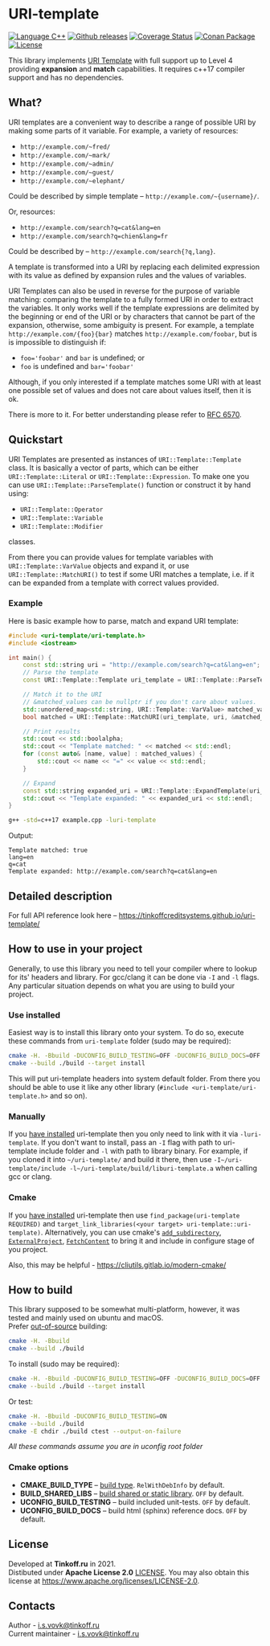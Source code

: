 # URI-template

[![Language C++](https://img.shields.io/badge/language-c++-blue.svg?logo=c%2B%2B)](https://isocpp.org)
[![Github releases](https://img.shields.io/github/release/TinkoffCreditSystems/uri-template.svg)](https://github.com/TinkoffCreditSystems/uri-template/releases)
[![Coverage Status](https://coveralls.io/repos/github/TinkoffCreditSystems/uri-template/badge.svg?branch=develop)](https://coveralls.io/github/TinkoffCreditSystems/uri-template?branch=develop)
[![Conan Package](https://img.shields.io/badge/Conan-package-blueviolet)](https://conan.io/center/tcsbank-uri-template)
[![License](https://img.shields.io/github/license/TinkoffCreditSystems/uri-template.svg)](./LICENSE)

This library implements [URI Template](https://tools.ietf.org/html/rfc6570) with full support up to Level 4 providing **expansion** and **match** capabilities. It requires c++17 compiler support and has no dependencies.

## What?

URI templates are a convenient way to describe a range of possible URI by making some parts of it variable. For example, a variety of resources:
* `http://example.com/~fred/`
* `http://example.com/~mark/`
* `http://example.com/~admin/`
* `http://example.com/~guest/`
* `http://example.com/~elephant/`

Could be described by simple template – `http://example.com/~{username}/`.

Or, resources:
* `http://example.com/search?q=cat&lang=en`
* `http://example.com/search?q=chien&lang=fr`

Could be described by – `http://example.com/search{?q,lang}`.

A template is transformed into a URI by replacing each delimited expression with its value as defined by expansion rules and the values of variables.

URI Templates can also be used in reverse for the purpose of variable matching: comparing the template to a fully formed URI in order to extract the variables. It only works well if the template expressions are delimited by the beginning or end of the URI or by characters that cannot be part of the expansion, otherwise, some ambiguity is present. For example, a template `http://example.com/{foo}{bar}` matches `http://example.com/foobar`, but is is impossible to distinguish if:
* `foo='foobar'` and `bar` is undefined; or
* `foo` is undefined and `bar='foobar'`

Although, if you only interested if a template matches some URI with at least one possible set of values and does not care about values itself, then it is ok.

There is more to it. For better understanding please refer to [RFC 6570](https://tools.ietf.org/html/rfc6570).

## Quickstart

URI Templates are presented as instances of `URI::Template::Template` class. It is basically a vector of parts, which can be either `URI::Template::Literal` or `URI::Template::Expression`. To make one you can use `URI::Template::ParseTemplate()` function or construct it by hand using:
* `URI::Template::Operator`
* `URI::Template::Variable`
* `URI::Template::Modifier`

classes.

From there you can provide values for template variables with `URI::Template::VarValue` objects and expand it, or use `URI::Template::MatchURI()` to test if some URI matches a template, i.e. if it can be expanded from a template with correct values provided.

### Example

Here is basic example how to parse, match and expand URI template:
```c++
#include <uri-template/uri-template.h>
#include <iostream>

int main() {
    const std::string uri = "http://example.com/search?q=cat&lang=en";
    // Parse the template
    const URI::Template::Template uri_template = URI::Template::ParseTemplate("http://example.com/search{?q,lang}");

    // Match it to the URI
    // &matched_values can be nullptr if you don't care about values.
    std::unordered_map<std::string, URI::Template::VarValue> matched_values;
    bool matched = URI::Template::MatchURI(uri_template, uri, &matched_values);

    // Print results
    std::cout << std::boolalpha;
    std::cout << "Template matched: " << matched << std::endl;
    for (const auto& [name, value] : matched_values) {
        std::cout << name << "=" << value << std::endl;
    }

    // Expand
    const std::string expanded_uri = URI::Template::ExpandTemplate(uri_template, matched_values);
    std::cout << "Template expanded: " << expanded_uri << std::endl;
}
```

```bash
g++ -std=c++17 example.cpp -luri-template
```
Output:
```
Template matched: true
lang=en
q=cat
Template expanded: http://example.com/search?q=cat&lang=en
```

## Detailed description

For full API reference look here – https://tinkoffcreditsystems.github.io/uri-template/

## How to use in your project

Generally, to use this library you need to tell your compiler where to lookup for its' headers and library. For gcc/clang it can be done via `-I` and `-l` flags. Any particular situation depends on what you are using to build your project.

### Use installed

Easiest way is to install this library onto your system. To do so, execute these commands from `uri-template` folder (sudo may be required):

```bash
cmake -H. -Bbuild -DUCONFIG_BUILD_TESTING=OFF -DUCONFIG_BUILD_DOCS=OFF
cmake --build ./build --target install
```

This will put uri-template headers into system default folder. From there you should be able to use it like any other library (`#include <uri-template/uri-template.h>` and so on).

### Manually

If you [have installed](#use-installed) uri-template then you only need to link with it via `-luri-template`. If you don't want to install, pass an `-I` flag with path to uri-template include folder and `-l` with path to library binary. For example, if you cloned it into `~/uri-template/` and build it there, then use `-I~/uri-template/include -l~/uri-template/build/liburi-template.a` when calling gcc or clang.

### Cmake

If you [have installed](#use-installed) uri-template then use `find_package(uri-template REQUIRED)` and `target_link_libraries(<your target> uri-template::uri-template)`. Alternatively, you can use cmake's [`add_subdirectory`](https://cmake.org/cmake/help/latest/command/add_subdirectory.html), [`ExternalProject`](https://cmake.org/cmake/help/latest/module/ExternalProject.html), [`FetchContent`](https://cmake.org/cmake/help/latest/module/FetchContent.html) to bring it and include in configure stage of you project.

Also, this may be helpful - https://cliutils.gitlab.io/modern-cmake/

## How to build

This library supposed to be somewhat multi-platform, however, it was tested and mainly used on ubuntu and macOS. </br>
Prefer [out-of-source](https://gitlab.kitware.com/cmake/community/-/wikis/FAQ#what-is-an-out-of-source-build) building:

```bash
cmake -H. -Bbuild
cmake --build ./build
```

To install (sudo may be required):
```bash
cmake -H. -Bbuild -DUCONFIG_BUILD_TESTING=OFF -DUCONFIG_BUILD_DOCS=OFF
cmake --build ./build --target install
```

Or test:
```bash
cmake -H. -Bbuild -DUCONFIG_BUILD_TESTING=ON
cmake --build ./build
cmake -E chdir ./build ctest --output-on-failure
```

*All these commands assume you are in uconfig root folder*

### Cmake options

* **CMAKE_BUILD_TYPE** – [build type](https://cmake.org/cmake/help/latest/variable/CMAKE_BUILD_TYPE.html). `RelWithDebInfo` by default.
* **BUILD_SHARED_LIBS** – [build shared or static library](https://cmake.org/cmake/help/v3.0/variable/BUILD_SHARED_LIBS.html). `OFF` by default.
* **UCONFIG_BUILD_TESTING** – build included unit-tests. `OFF` by default.
* **UCONFIG_BUILD_DOCS** – build html (sphinx) reference docs. `OFF` by default.

## License

Developed at **Tinkoff.ru** in 2021.\
Distibuted under **Apache License 2.0** [LICENSE](./LICENSE). You may also obtain this license at https://www.apache.org/licenses/LICENSE-2.0.

## Contacts

Author - i.s.vovk@tinkoff.ru\
Current maintainer - i.s.vovk@tinkoff.ru
